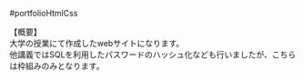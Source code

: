 #portfolioHtmlCss

【概要】  
大学の授業にて作成したwebサイトになります。  
他講義ではSQLを利用したパスワードのハッシュ化なども行いましたが、こちらは枠組みのみとなります。  

